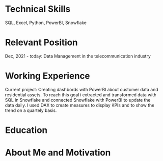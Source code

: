 
# Technical Skills
SQL, Excel, Python, PowerBI, Snowflake

# Relevant Position
Dec, 2021 - today: Data Management in the telecommunication industry

# Working Experience
Current project: Creating dashbords with PowerBI about customer data and residential assets.
To reach this goal i extracted and transformed data with SQL in Snowflake and connected Snowflake with PowerBI to update the data daily. I used DAX to create measures to display KPIs and to show the trend on a quartely basis.


# Education


# About Me and Motivation


